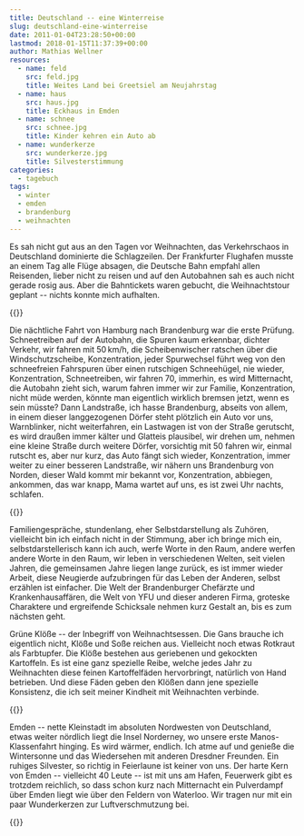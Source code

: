 ```yaml
---
title: Deutschland -- eine Winterreise
slug: deutschland-eine-winterreise
date: 2011-01-04T23:28:50+00:00
lastmod: 2018-01-15T11:37:39+00:00
author: Mathias Wellner
resources:
  - name: feld
    src: feld.jpg
    title: Weites Land bei Greetsiel am Neujahrstag
  - name: haus
    src: haus.jpg
    title: Eckhaus in Emden
  - name: schnee
    src: schnee.jpg
    title: Kinder kehren ein Auto ab
  - name: wunderkerze
    src: wunderkerze.jpg
    title: Silvesterstimmung 
categories:
  - tagebuch
tags:
  - winter
  - emden
  - brandenburg
  - weihnachten
---
```

Es sah nicht gut aus an den Tagen vor Weihnachten, das Verkehrschaos in Deutschland dominierte die Schlagzeilen. Der Frankfurter Flughafen musste an einem Tag alle Flüge absagen, die Deutsche Bahn empfahl allen Reisenden, lieber nicht zu reisen und auf den Autobahnen sah es auch nicht gerade rosig aus. Aber die Bahntickets waren gebucht, die Weihnachtstour geplant -- nichts konnte mich aufhalten. 
<!--more-->

{{<responsive-image name="schnee">}}

Die nächtliche Fahrt von Hamburg nach Brandenburg war die erste Prüfung. Schneetreiben auf der Autobahn, die Spuren kaum erkennbar, dichter Verkehr, wir fahren mit 50&thinsp;km/h, die Scheibenwischer ratschen über die Windschutzscheibe, Konzentration, jeder Spurwechsel führt weg von den schneefreien Fahrspuren über einen rutschigen Schneehügel, nie wieder, Konzentration, Schneetreiben, wir fahren 70, immerhin, es wird Mitternacht, die Autobahn zieht sich, warum fahren immer wir zur Familie, Konzentration, nicht müde werden, könnte man eigentlich wirklich bremsen jetzt, wenn es sein müsste? Dann Landstraße, ich hasse Brandenburg, abseits von allem, in einem dieser langgezogenen Dörfer steht plötzlich ein Auto vor uns, Warnblinker, nicht weiterfahren, ein Lastwagen ist von der Straße gerutscht, es wird draußen immer kälter und Glatteis plausibel, wir drehen um, nehmen eine kleine Straße durch weitere Dörfer, vorsichtig mit 50 fahren wir, einmal rutscht es, aber nur kurz, das Auto fängt sich wieder, Konzentration, immer weiter zu einer besseren Landstraße, wir nähern uns Brandenburg von Norden, dieser Wald kommt mir bekannt vor, Konzentration, abbiegen, ankommen, das war knapp, Mama wartet auf uns, es ist zwei Uhr nachts, schlafen. 

{{<responsive-image name="haus">}}

Familiengespräche, stundenlang, eher Selbstdarstellung als Zuhören, vielleicht bin ich einfach nicht in der Stimmung, aber ich bringe mich ein, selbstdarstellerisch kann ich auch, werfe Worte in den Raum, andere werfen andere Worte in den Raum, wir leben in verschiedenen Welten, seit vielen Jahren, die gemeinsamen Jahre liegen lange zurück, es ist immer wieder Arbeit, diese Neugierde aufzubringen für das Leben der Anderen, selbst erzählen ist einfacher. Die Welt der Brandenburger Chefärzte und Krankenhausaffären, die Welt von YFU und dieser anderen Firma, groteske Charaktere und ergreifende Schicksale nehmen kurz Gestalt an, bis es zum nächsten geht. 

Grüne Klöße -- der Inbegriff von Weihnachtsessen. Die Gans brauche ich eigentlich nicht, Klöße und Soße reichen aus. Vielleicht noch etwas Rotkraut als Farbtupfer. Die Klöße bestehen aus geriebenen und gekockten Kartoffeln. Es ist eine ganz spezielle Reibe, welche jedes Jahr zu Weihnachten diese feinen Kartoffelfäden hervorbringt, natürlich von Hand betrieben. Und diese Fäden geben den Klößen dann jene spezielle Konsistenz, die ich seit meiner Kindheit mit Weihnachten verbinde. 

{{<responsive-image name="wunderkerze">}}

Emden -- nette Kleinstadt im absoluten Nordwesten von Deutschland, etwas weiter nördlich liegt die Insel Norderney, wo unsere erste Manos-Klassenfahrt hinging. Es wird wärmer, endlich. Ich atme auf und genieße die Wintersonne und das Wiedersehen mit anderen Dresdner Freunden. Ein ruhiges Silvester, so richtig in Feierlaune ist keiner von uns. Der harte Kern von Emden -- vielleicht 40 Leute -- ist mit uns am Hafen, Feuerwerk gibt es trotzdem reichlich, so dass schon kurz nach Mitternacht ein Pulverdampf über Emden liegt wie über den Feldern von Waterloo. Wir tragen nur mit ein paar Wunderkerzen zur Luftverschmutzung bei. 

{{<responsive-image name="feld">}}